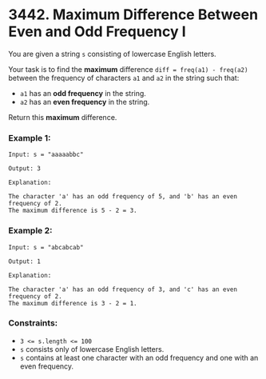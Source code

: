 # 3442. Maximum Difference Between Even and Odd Frequency I

You are given a string `s` consisting of lowercase English letters.

Your task is to find the **maximum** difference `diff = freq(a1) - freq(a2)` between the frequency of characters `a1` and `a2` in the string such that:

- `a1` has an **odd frequency** in the string.
- `a2` has an **even frequency** in the string.

Return this **maximum** difference.

### Example 1:

```text
Input: s = "aaaaabbc"

Output: 3

Explanation:

The character 'a' has an odd frequency of 5, and 'b' has an even frequency of 2.
The maximum difference is 5 - 2 = 3.
```

### Example 2:

```text
Input: s = "abcabcab"

Output: 1

Explanation:

The character 'a' has an odd frequency of 3, and 'c' has an even frequency of 2.
The maximum difference is 3 - 2 = 1.
``` 

### Constraints:

- `3 <= s.length <= 100`
- `s` consists only of lowercase English letters.
- `s` contains at least one character with an odd frequency and one with an even frequency.
